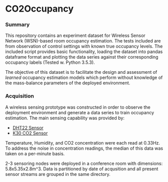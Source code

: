 # CO2Occupancy

### Summary
This repository contains an experiment dataset for Wireless Sensor Network (WSN)-based room occupancy estimation. The tests included are from observation of control settings with known true occupancy levels. 
The included script provides basic functionality, loading the dataset into pandas dataframe format and plotting the data series against their corresponding occupancy labels (Tested w. Python 3.5.3).

The objective of this dataset is to facilitate the design and assessment of *learned* occupancy estimation models which perform without knowledge of the mass-balance parameters of the deployed environment.

### Acquisition
A wireless sensing prototype was constructed in order to observe the deployment environment and generate a data series to train occupancy estimation. The main sensing capability was provided by:
- [DHT22 Sensor](https://learn.adafruit.com/dht/overview)
- [K30 CO2 Sensor](https://www.co2meter.com/products/k-30-co2-sensor-module)

Temperature, Humidity, and CO2 concentration were each read at 0.33Hz. To address the noise in concentration readings, the median of this data was taken on a per-minute basis.

2-3 sensoring nodes were deployed in a conference room with dimensions: 5.8x5.35x2.8m^3. Data is partitioned by date of acqusition and all present sensor streams are grouped in the same directory.